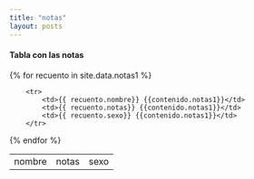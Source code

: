 ```yaml
---
title: "notas"
layout: posts
---
```



#### Tabla con las notas

<table>
        <tr>
            <td>nombre</td> 
            <td>notas</td>
            <td>sexo</td>
        </tr>
{% for recuento in site.data.notas1  %}

        <tr>
            <td>{{ recuento.nombre}} {{contenido.notas1}}</td>
            <td>{{ recuento.notas}} {{contenido.notas1}}</td>
            <td>{{ recuento.sexo}} {{contenido.notas1}}</td>
        </tr>

{% endfor %}
</table>

